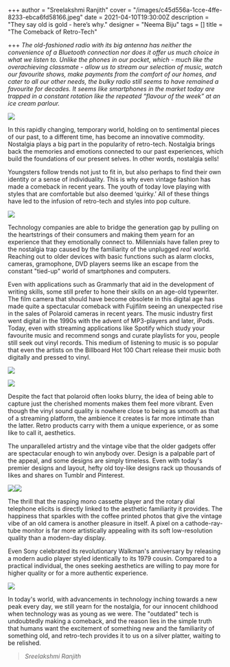 +++
author = "Sreelakshmi Ranjith"
cover = "/images/c45d556a-1cce-4ffe-8233-ebca6fd58166.jpeg"
date = 2021-04-10T19:30:00Z
description = "They say old is gold - here’s why."
designer = "Neema Biju"
tags = []
title = "The Comeback of Retro-Tech"

+++
_The old-fashioned radio with its big antenna has neither the convenience of a Bluetooth connection nor does it offer us much choice in what we listen to. Unlike the phones in our pocket, which - much like the overachieving classmate - allow us to stream our selection of music, watch our favourite shows, make payments from the comfort of our homes, and cater to all our other needs, the bulky radio still seems to have remained a favourite for decades. It seems like smartphones in the market today are trapped in a constant rotation like the repeated “flavour of the week” at an ice cream parlour._

![](/images/re1.png)

In this rapidly changing, temporary world, holding on to sentimental pieces of our past, to a different time, has become an innovative commodity. Nostalgia plays a big part in the popularity of retro-tech. Nostalgia brings back the memories and emotions connected to our past experiences, which build the foundations of our present selves. In other words, nostalgia sells!

Youngsters follow trends not just to fit in, but also perhaps to find their own identity or a sense of individuality. This is why even vintage fashion has made a comeback in recent years. The youth of today love playing with styles that are comfortable but also deemed ‘quirky.’ All of these things have led to the infusion of retro-tech and styles into pop culture.

![](/images/retro1.png)

Technology companies are able to bridge the generation gap by pulling on the heartstrings of their consumers and making them yearn for an experience that they emotionally connect to. Millennials have fallen prey to the nostalgia trap caused by the familiarity of the unplugged _real_ world. Reaching out to older devices with basic functions such as alarm clocks, cameras, gramophone, DVD players seems like an escape from the constant "tied-up" world of smartphones and computers.

Even with applications such as Grammarly that aid in the development of writing skills, some still prefer to hone their skills on an age-old typewriter. The film camera that should have become obsolete in this digital age has made quite a spectacular comeback with Fujifilm seeing an unexpected rise in the sales of Polaroid cameras in recent years. The music industry first went digital in the 1990s with the advent of MP3-players and later, iPods. Today, even with streaming applications like Spotify which study your favourite music and recommend songs and curate playlists for you, people still seek out vinyl records. This medium of listening to music is so popular that even the artists on the Billboard Hot 100 Chart release their music both digitally and pressed to vinyl.

![](/images/re2.png)

![](/images/re3.png)

Despite the fact that polaroid often looks blurry, the idea of being able to capture just the cherished moments makes them feel more vibrant. Even though the vinyl sound quality is nowhere close to being as smooth as that of a streaming platform, the ambience it creates is far more intimate than the latter. Retro products carry with them a unique experience, or as some like to call it, aesthetics.

The unparalleled artistry and the vintage vibe that the older gadgets offer are spectacular enough to win anybody over. Design is a palpable part of the appeal, and some designs are simply timeless. Even with today's premier designs and layout, hefty old toy-like designs rack up thousands of likes and shares on Tumblr and Pinterest.

![](/images/re4.png)![](/images/re5.png)

The thrill that the rasping mono cassette player and the rotary dial telephone elicits is directly linked to the aesthetic familiarity it provides. The happiness that sparkles with the coffee printed photos that give the vintage vibe of an old camera is another pleasure in itself. A pixel on a cathode-ray-tube monitor is far more artistically appealing with its soft low-resolution quality than a modern-day display.

Even Sony celebrated its revolutionary Walkman's anniversary by releasing a modern audio player styled identically to its 1979 cousin. Compared to a practical individual, the ones seeking aesthetics are willing to pay more for higher quality or for a more authentic experience.

![](/images/2031bb4c-b065-4753-8f7c-0aeb65662975.jpeg)

In today's world, with advancements in technology inching towards a new peak every day, we still yearn for the nostalgia, for our innocent childhood when technology was as young as we were. The "outdated" tech is undoubtedly making a comeback, and the reason lies in the simple truth that humans want the excitement of something new and the familiarity of something old, and retro-tech provides it to us on a silver platter, waiting to be relished.

> _Sreelakshmi Ranjith_